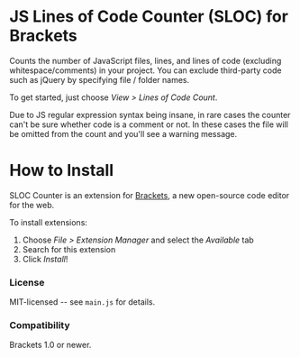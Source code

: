 JS Lines of Code Counter (SLOC) for Brackets
============================================
Counts the number of JavaScript files, lines, and lines of code (excluding whitespace/comments) in your project. You can exclude
third-party code such as jQuery by specifying file / folder names.

To get started, just choose _View > Lines of Code Count_.

Due to JS regular expression syntax being insane, in rare cases the counter can't be sure whether code is a comment or not.
In these cases the file will be omitted from the count and you'll see a warning message.

How to Install
==============
SLOC Counter is an extension for [Brackets](https://github.com/adobe/brackets/), a new open-source code editor for the web.

To install extensions:

1. Choose _File > Extension Manager_ and select the _Available_ tab
2. Search for this extension
3. Click _Install_!


### License
MIT-licensed -- see `main.js` for details.

### Compatibility
Brackets 1.0 or newer.